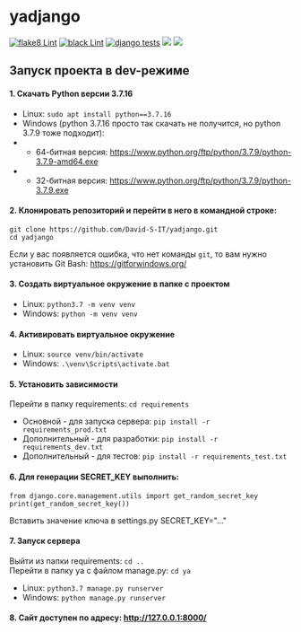 # yadjango

[![flake8 Lint](https://github.com/David-S-IT/yadjango/actions/workflows/%20py-actions.yml/badge.svg)](https://github.com/David-S-IT/yadjango/actions/workflows/%20py-actions.yml)
[![black Lint](https://github.com/David-S-IT/yadjango/actions/workflows/jpetrucciani.yml/badge.svg)](https://github.com/David-S-IT/yadjango/actions/workflows/jpetrucciani.yml)
[![django tests](https://github.com/David-S-IT/yadjango/actions/workflows/django.yml/badge.svg)](https://github.com/David-S-IT/yadjango/actions/workflows/django.yml)
![](https://img.shields.io/badge/django-3.2-green)
![](https://img.shields.io/badge/python-3.7-brightgreen)

## Запуск проекта в dev-режиме
#### 1. Скачать Python версии 3.7.16
- Linux: ```sudo apt install python==3.7.16``` 
- Windows (python 3.7.16 просто так скачать не получится, но python 3.7.9 тоже подходит):
- - 64-битная версия:
https://www.python.org/ftp/python/3.7.9/python-3.7.9-amd64.exe
- - 32-битная версия:
https://www.python.org/ftp/python/3.7.9/python-3.7.9.exe
#### 2. Клонировать репозиторий и перейти в него в командной строке:
```
git clone https://github.com/David-S-IT/yadjango.git
cd yadjango
```
Если у вас появляется ошибка, что нет команды ```git```, то вам нужно установить Git Bash: https://gitforwindows.org/
#### 3. Cоздать виртуальное окружение в папке с проектом
- Linux: ```python3.7 -m venv venv```
- Windows: ```python -m venv venv```
#### 4. Активировать виртуальное окружение
- Linux:
```source venv/bin/activate```
- Windows:
```.\venv\Scripts\activate.bat```
#### 5. Установить зависимости
Перейти в папку requirements: ```cd requirements```
- Основной - для запуска сервера: ```pip install -r requirements_prod.txt```
- Дополнительный - для разработки: ```pip install -r requirements_dev.txt```
- Дополнительный - для тестов: ```pip install -r requirements_test.txt```
#### 6. Для генерации SECRET_KEY выполнить:
```
from django.core.management.utils import get_random_secret_key
print(get_random_secret_key())
```
Вставить значение ключа в settings.py  SECRET_KEY="..."
#### 7. Запуск сервера
Выйти из папки requirements: ```cd ..```  
Перейти в папку ya с файлом manage.py: ```cd ya```
- Linux: ```python3.7 manage.py runserver```
- Windows: ```python manage.py runserver```
#### 8. Сайт доступен по адресу: http://127.0.0.1:8000/
